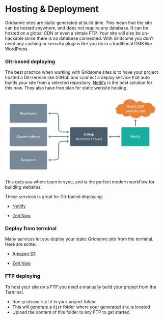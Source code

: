 # Hosting & Deployment

Gridsome sites are static generated at build time. This mean that the site can be hosted anywhere, and does not require any database. It can be hosted on a global CDN or even a simple FTP. Your site will also be un-hackable since there is no database connected. With Gridsome you don't need any caching or security plugins like you do in a traditional CMS like WordPress.


### Git-based deploying

The best practice when working with Gridsome sites is to have your project hosted a Git-service like GitHub and connect a deploy service that auto builds your site from a selected repository. [Netlify](//www.netlify.com/) is the best solution for this now. They also have free plan for static website hosting.

![Git workflow](./images/git-workflow.png)


This gets you whole team in sync, and is the perfect modern workflow for building websites.

These services is great for Git-based deploying:

- [Netlify](/docs/deploy-to-netlify)

- [Zeit Now](/docs/deploy-to-netlify)


### Deploy from terminal
Many services let you deploy your static Gridsome site from the terminal. Here are some:

- [Amazon S3](/docs/deploy-to-amazon-s3)

- [Zeit Now](/docs/deploy-to-zeit-now)


### FTP deploying

To host your site on a FTP you need a manually build your project from the Terminal.

- Run `gridsome build` in your project folder.
- This will generate a `dist` folder where your generated site is located
- Upload the content of this folder to any FTP to get started.